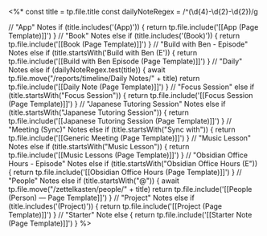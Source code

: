 <%*
const title = tp.file.title
const dailyNoteRegex = /^(\d{4}-\d{2}-\d{2})/g

// "App" Notes
if (title.includes('(App)')) {
	return tp.file.include('[[App (Page Template)]]')
}
// "Book" Notes
else if (title.includes('(Book)')) {
	return tp.file.include('[[Book (Page Template)]]')
}
// "Build with Ben - Episode" Notes
else if (title.startsWith('Build with Ben (E')) {
	return tp.file.include('[[Build with Ben Episode (Page Template)]]')
}
// "Daily" Notes
else if (dailyNoteRegex.test(title)) {
  await tp.file.move("/reports/timeline/Daily Notes/" + title)
  return tp.file.include('[[Daily Note (Page Template)]]')
}
// "Focus Session"
else if (title.startsWith("Focus Session")) {
  return tp.file.include('[[Focus Session (Page Template)]]')
}
// "Japanese Tutoring Session" Notes
else if (title.startsWith("Japanese Tutoring Session")) {
	return tp.file.include('[[Japanese Tutoring Session (Page Template)]]')
}
// "Meeting (Sync)" Notes
else if (title.startsWith("Sync with")) {
  return tp.file.include('[[Generic Meeting (Page Template)]]')
}
// "Music Lesson" Notes
else if (title.startsWith("Music Lesson")) {
  return tp.file.include('[[Music Lessons (Page Template)]]')
}
// "Obsidian Office Hours - Episode" Notes
else if (title.startsWith("Obsidian Office Hours (E")) {
  return tp.file.include('[[Obsidian Office Hours (Page Template)]]')
}
// "People" Notes
else if (title.startsWith("@")) {
 	await tp.file.move("/zettelkasten/people/" + title)
 	return tp.file.include('[[People (Person) — Page Template]]')
} 
// "Project" Notes
else if (title.includes('(Project)')) {
  return tp.file.include('[[Project (Page Template)]]')
}
// "Starter" Note
else {
	return tp.file.include('[[Starter Note (Page Template)]]')
}
%>